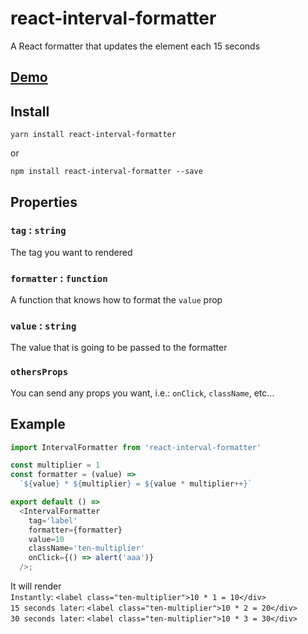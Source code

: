 # react-interval-formatter

A React formatter that updates the element each 15 seconds

## [Demo](http://scup.github.io/react-interval-formatter/demo.html)

## Install
```
yarn install react-interval-formatter
```
or
```
npm install react-interval-formatter --save
```

## Properties
### `tag` : `string`
The tag you want to rendered

### `formatter` : `function`

A function that knows how to format the `value` prop

### `value` : `string`

The value that is going to be passed to the formatter

### `othersProps`
You can send any props you want, i.e.: `onClick`, `className`, etc...

## Example
```js
import IntervalFormatter from 'react-interval-formatter'

const multiplier = 1
const formatter = (value) =>
  `${value} * ${multiplier} = ${value * multiplier++}`

export default () => 
  <IntervalFormatter
    tag='label'
    formatter={formatter}
    value=10
    className='ten-multiplier'
    onClick={() => alert('aaa')}
  />;
```

It will render<br/>
<code>Instantly</code>: `<label class="ten-multiplier">10 * 1 = 10</div>`<br/>
<code>15 seconds later</code>: `<label class="ten-multiplier">10 * 2 = 20</div>`<br/>
<code>30 seconds later</code>: `<label class="ten-multiplier">10 * 3 = 30</div>`
